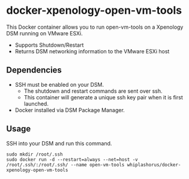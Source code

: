 # docker-xpenology-open-vm-tools

This Docker container allows you to run open-vm-tools on a Xpenology DSM running on VMware ESXi.

* Supports Shutdown/Restart
* Returns DSM networking information to the VMware ESXi host

## Dependencies

* SSH must be enabled on your DSM.
  * The shutdown and restart commands are sent over ssh.
  * This container will generate a unique ssh key pair when it is first launched.
* Docker installed via DSM Package Manager.

## Usage

SSH into your DSM and run this command.

```
sudo mkdir /root/.ssh
sudo docker run -d --restart=always --net=host -v /root/.ssh/:/root/.ssh/ --name open-vm-tools whiplashorus/docker-xpenology-open-vm-tools
```
